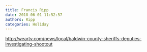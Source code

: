 ```yaml
---
title: Francis Ripp
date: 2018-06-01 11:52:57
authors: Ripp
categories: Holiday
---
```


 http://weartv.com/news/local/baldwin-county-sheriffs-deputies-investigating-shootout